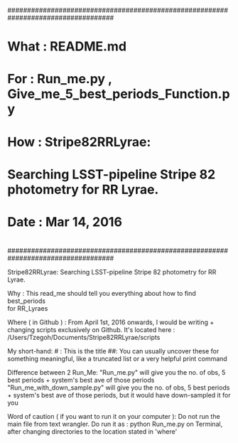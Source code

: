###################################################################################
#
#   What : README.md
#  
#   For  : Run_me.py , Give_me_5_best_periods_Function.py
#
#   How : Stripe82RRLyrae:
#			Searching LSST-pipeline Stripe 82 photometry for RR Lyrae.
#
#	Date : Mar 14, 2016
#
###################################################################################

Stripe82RRLyrae:
	Searching LSST-pipeline Stripe 82 photometry for RR Lyrae.
	
	
Why : 
	This read_me should tell you everything about how to find best_periods  
          for RR_Lyraes	
          
Where ( in Github ) :
	From April 1st, 2016 onwards, I would be writing + changing scripts exclusively on 
		Github. It's located here : 
			/Users/Tzegoh/Documents/Stripe82RRLyrae/scripts	
				
My short-hand:
	# : This is the title
	##: You can usually uncover these for something meaningful, like a truncated list
		or a very helpful print command
		
Difference between 2 Run_Me:
	"Run_me.py" will give you the no. of obs, 5 best periods + system's
		best ave of those periods
	"Run_me_with_down_sample.py" will give you  the no. of obs, 5 best periods + system's
		best ave of those periods, but it would have down-sampled it for you

Word of caution ( if you want to run it on your computer ):
	Do not run the main file from text wrangler.
	Do run it as :
		python Run_me.py
			on Terminal, after changing directories to the location stated in 'where'